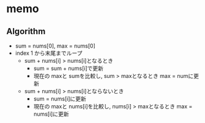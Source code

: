 # memo

## Algorithm

- sum = nums[0], max = nums[0]
- index 1 から末尾までループ
  - sum + nums[i] > nums[i]となるとき
    - sum = sum + nums[i]で更新
    - 現在の maxと sumを比較し, sum > maxとなるとき max = numに更新
  - sum + nums[i] > nums[i]とならないとき 
    - sum = nums[i]に更新
    - 現在の maxと nums[i]を比較し, nums[i] > maxとなるとき max = nums[i]に更新
